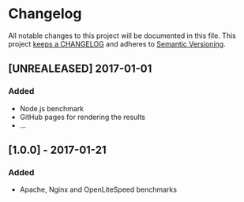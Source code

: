 # Changelog

All notable changes to this project will be documented in this file. This project
[keeps a CHANGELOG](http://keepachangelog.com/) and adheres to
[Semantic Versioning](http://semver.org/).


## [UNREALEASED] 2017-01-01

### Added

* Node.js benchmark
* GitHub pages for rendering the results
* ...

## [1.0.0] - 2017-01-21

### Added

* Apache, Nginx and OpenLiteSpeed benchmarks
